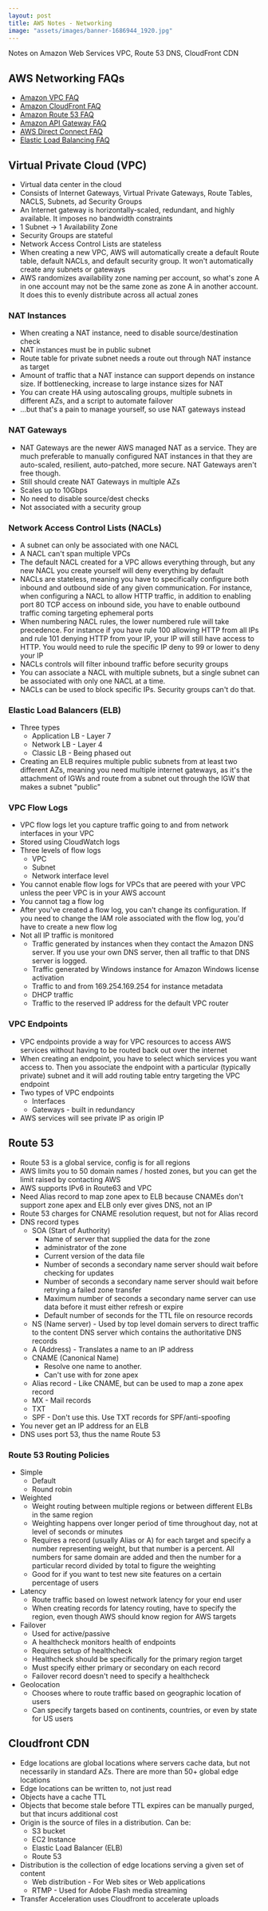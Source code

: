 ```yaml
---
layout: post
title: AWS Notes - Networking
image: "assets/images/banner-1686944_1920.jpg"
---
```

Notes on Amazon Web Services VPC, Route 53 DNS, CloudFront CDN

## AWS Networking FAQs
* [Amazon VPC FAQ](https://aws.amazon.com/vpc/faqs/)
* [Amazon CloudFront FAQ](https://aws.amazon.com/cloudfront/faqs/)
* [Amazon Route 53 FAQ](https://aws.amazon.com/route53/faqs/)
* [Amazon API Gateway FAQ](https://aws.amazon.com/api-gateway/faqs/)
* [AWS Direct Connect FAQ](https://aws.amazon.com/directconnect/faqs/)
* [Elastic Load Balancing FAQ](https://aws.amazon.com/ec2/faqs/)

## Virtual Private Cloud (VPC)
* Virtual data center in the cloud
* Consists of Internet Gateways, Virtual Private Gateways, Route Tables, NACLS, Subnets, ad Security Groups
* An Internet gateway is horizontally-scaled, redundant, and highly available. It imposes no bandwidth constraints
* 1 Subnet -> 1 Availability Zone
* Security Groups are stateful
* Network Access Control Lists are stateless
* When creating a new VPC, AWS will automatically create a default Route table, default NACLs, and default security group. It won't automatically create any subnets or gateways
* AWS randomizes availability zone naming per account, so what's zone A in one account may not be the same zone as zone A in another account. It does this to evenly distribute across all actual zones

### NAT Instances
* When creating a NAT instance, need to disable source/destination check
* NAT instances must be in public subnet
* Route table for private subnet needs a route out through NAT instance as target
* Amount of traffic that a NAT instance can support depends on instance size. If bottlenecking, increase to large instance sizes for NAT
* You can create HA using autoscaling groups, multiple subnets in different AZs, and a script to automate failover
* ...but that's a pain to manage yourself, so use NAT gateways instead

### NAT Gateways
* NAT Gateways are the newer AWS managed NAT as a service. They are much preferable to manually configured NAT instances in that they are auto-scaled, resilient, auto-patched, more secure. NAT Gateways aren't free though.
* Still should create NAT Gateways in multiple AZs
* Scales up to 10Gbps
* No need to disable source/dest checks
* Not associated with a security group

### Network Access Control Lists (NACLs)
* A subnet can only be associated with one NACL
* A NACL can't span multiple VPCs
* The default NACL created for a VPC allows everything through, but any new NACL you create yourself will deny everything by default
* NACLs are stateless, meaning you have to specifically configure both inbound and outbound side of any given communication.  For instance, when configuring a NACL to allow HTTP traffic, in addition to enabling port 80 TCP access  on inbound side, you have to enable outbound traffic coming targeting ephemeral ports
* When numbering NACL rules, the lower numbered rule will take precedence.  For instance if you have rule 100 allowing HTTP from all IPs and rule 101 denying HTTP from your IP, your IP will still have access to HTTP.  You would need to rule the specific IP deny to 99 or lower to deny your IP
* NACLs controls will filter inbound traffic before security groups
* You can associate a NACL with multiple subnets, but a single subnet can be associated with only one NACL at a time.
* NACLs can be used to block specific IPs. Security groups can't do that.

### Elastic Load Balancers (ELB)
* Three types
    * Application LB - Layer 7
    * Network LB - Layer 4
    * Classic LB - Being phased out
* Creating an ELB requires multiple public subnets from at least two different AZs, meaning you need multiple internet gateways, as it's the attachment of IGWs and route from a subnet out through the IGW that makes a subnet "public"

### VPC Flow Logs
* VPC flow logs let you capture traffic going to and from network interfaces in your VPC
* Stored using CloudWatch logs
* Three levels of flow logs
    * VPC
    * Subnet
    * Network interface level
* You cannot enable flow logs for VPCs that are peered with your VPC unless the peer VPC is in your AWS account
* You cannot tag a flow log
*  After you've created a flow log, you can't change its configuration. If you need to change the IAM role associated with the flow log, you'd have to create a new flow log
* Not all IP traffic is monitored
    * Traffic generated by instances when they contact the Amazon DNS server.  If you use your own DNS server, then all traffic to that DNS server is logged.
    * Traffic generated by Windows instance for Amazon Windows license activation
    * Traffic to and from 169.254.169.254 for instance metadata
    * DHCP traffic
    * Traffic to the reserved IP address for the default VPC router

### VPC Endpoints
* VPC endpoints provide a way for VPC resources to access AWS services without having to be routed back out over the internet
* When creating an endpoint, you have to select which services you want access to.  Then you associate the endpoint with a particular (typically private) subnet and it will add routing table entry targeting the VPC endpoint
* Two types of VPC endpoints
    * Interfaces
    * Gateways - built in redundancy
* AWS services will see private IP as origin IP

## Route 53
* Route 53 is a global service, config is for all regions
* AWS limits you to 50 domain names / hosted zones, but you can get the limit raised by contacting AWS
* AWS supports IPv6 in Route63 and VPC
* Need Alias record to map zone apex to ELB because CNAMEs don't support zone apex and ELB only ever gives DNS, not an IP
* Route 53 charges for CNAME resolution request, but not for Alias record
* DNS record types
    * SOA (Start of Authority)
        * Name of server that supplied the data for the zone
        * administrator of the zone
        * Current version of the data file
        * Number of seconds a secondary name server should wait before checking for updates
        * Number of seconds a secondary name server should wait before retrying a failed zone transfer
        * Maximum number of seconds a secondary name server can use data before it must either refresh or expire
        * Default number of seconds for the TTL file on resource records
    * NS (Name server) - Used by top level domain servers to direct traffic to the content DNS server which contains the authoritative DNS records
    * A (Address) - Translates a name to an IP address
    * CNAME (Canonical Name)
        * Resolve one name to another.
        * Can't use with for zone apex
    * Alias record - Like CNAME, but can be used to map a zone apex record
    * MX - Mail records
    * TXT
    * SPF - Don't use this.  Use TXT records for SPF/anti-spoofing
* You never get an IP address for an ELB
* DNS uses port 53, thus the name Route 53

### Route 53 Routing Policies
* Simple
    * Default
    * Round robin
* Weighted
    * Weight routing between multiple regions or between different ELBs in the same region
    * Weighting happens over longer period of time throughout day, not at level of seconds or minutes
    * Requires a record (usually Alias or A) for each target and specify a number representing weight, but that number is a percent.  All numbers for same domain are added and then the number for a particular record divided by total to figure the weighting
    * Good for if you want to test new site features on a certain percentage of users
* Latency
    * Route traffic based on lowest network latency for your end user
    * When creating records for latency routing, have to specify the region, even though AWS should know region for AWS targets
* Failover
    * Used for active/passive
    * A healthcheck monitors health of endpoints
    * Requires setup of healthcheck
    * Healthcheck should be specifically for the primary region target
    * Must specify either primary or secondary on each record
    * Failover record doesn't need to specify a healthcheck
* Geolocation
    * Chooses where to route traffic based on geographic location of users
    * Can specify targets based on continents, countries, or even by state for US users

## Cloudfront CDN
* Edge locations are global locations where servers cache data, but not necessarily
  in standard AZs.  There are more than 50+ global edge locations
* Edge locations can be written to, not just read
* Objects have a cache TTL
* Objects that become stale before TTL expires can be manually purged, but that
  incurs additional cost
* Origin is the source of files in a distribution. Can be:
    * S3 bucket
    * EC2 Instance
    * Elastic Load Balancer (ELB)
    * Route 53
* Distribution is the collection of edge locations serving a given set of content
    * Web distribution - For Web sites or Web applications
    * RTMP - Used for Adobe Flash media streaming
* Transfer Acceleration uses Cloudfront to accelerate uploads
